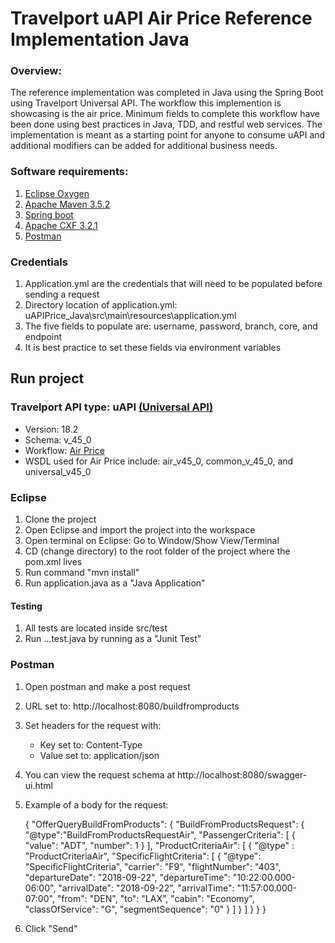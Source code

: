 Travelport uAPI Air Price Reference Implementation Java
===============
### Overview:
The reference implementation was completed in Java using the Spring Boot using Travelport Universal API. The workflow this implemention is showcasing is the air price. Minimum fields to complete this workflow have been done using best practices in Java, TDD, and restful web services. The implementation is meant as a starting point for anyone to consume uAPI and additional modifiers can be added for additional business needs. 


### Software requirements:
1. [Eclipse Oxygen](www.eclipse.org/oxygen/)
2. [Apache Maven 3.5.2](www.maven.apache.org/download/cgi)
3. [Spring boot](www.spring.io)
3. [Apache CXF 3.2.1](www.cxf.apache.org)
4. [Postman](www.getpostman.com)

### Credentials
1. Application.yml are the credentials that will need to be populated before sending a request
2. Directory location of application.yml: uAPIPrice_Java\src\main\resources\application.yml
3. The five fields to populate are: username, password, branch, core, and endpoint
4. It is best practice to set these fields via environment variables

## Run project

### Travelport API type: uAPI [(Universal API)](https://support.travelport.com/webhelp/uapi/uAPI.htm)
* Version: 18.2
* Schema: v_45_0
* Workflow: [Air Price](https://support.travelport.com/webhelp/uapi/uAPI.htm#Air/Air_Pricing/Air_Pricing.htm%3FTocPath%3DAir%7CAir%2520Shopping%2520and%2520Booking%7CAir%2520Pricing%7C_____0)
* WSDL used for Air Price include: air_v45_0, common_v_45_0, and universal_v45_0

### Eclipse

1. Clone the project
2. Open Eclipse and import the project into the workspace
3. Open terminal on Eclipse: Go to Window/Show View/Terminal
4. CD (change directory) to the root folder of the project where the pom.xml lives
4. Run command "mvn install"
5. Run application.java as a "Java Application"  

#### Testing
1. All tests are located inside src/test
2. Run ...test.java by running as a "Junit Test"

### Postman  
1. Open postman and make a post request
2. URL set to: http://localhost:8080/buildfromproducts
3. Set headers for the request with:
 	* Key set to: Content-Type
 	* Value set to: application/json 
4. You can view the request schema at http://localhost:8080/swagger-ui.html
5. Example of a body for the request:

	{
		"OfferQueryBuildFromProducts":
		{
			"BuildFromProductsRequest":
			{
				"@type":"BuildFromProductsRequestAir",
				"PassengerCriteria": [
				{
					"value": "ADT",
					"number": 1
				}
			],
			"ProductCriteriaAir": [
			{
				"@type" : "ProductCriteriaAir",
				"SpecificFlightCriteria": [
					{
						"@type": "SpecificFlightCriteria",
						"carrier": "F9",
						"flightNumber": "403",
						"departureDate": "2018-09-22",
						"departureTime": "10:22:00.000-06:00",
						"arrivalDate": "2018-09-22",
						"arrivalTime": "11:57:00.000-07:00",
						"from": "DEN",
						"to": "LAX",
						"cabin": "Economy",
						"classOfService": "G",
						"segmentSequence": "0"
					}
				]
				}
			]
			}
		}
	}
6. Click "Send"